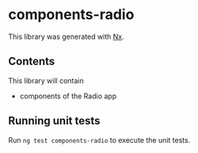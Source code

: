 # components-radio
This library was generated with [Nx](https://nx.dev).

## Contents
This library will contain
- components of the Radio app

## Running unit tests
Run `ng test components-radio` to execute the unit tests.
